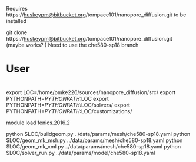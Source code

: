 Requires
https://huskeypm@bitbucket.org/tompace101/nanopore_diffusion.git
to be installed 

git clone https://huskeypm@bitbucket.org/tompace101/nanopore_diffusion.git
(maybe works? )
Need to use the che580-sp18 branch 

#
# User 
#

export LOC=/home/pmke226/sources/nanopore_diffusion/src/
export PYTHONPATH=$PYTHONPATH:$LOC
export PYTHONPATH=$PYTHONPATH:$LOC/solvers/
export PYTHONPATH=$PYTHONPATH:$LOC/customizations/

module load fenics.2016.2 


python $LOC/buildgeom.py ../data/params/mesh/che580-sp18.yaml
python $LOC/geom_mk_msh.py ../data/params/mesh/che580-sp18.yaml
python $LOC/geom_mk_xml.py ../data/params/mesh/che580-sp18.yaml
python $LOC/solver_run.py ../data/params/model/che580-sp18.yaml 

